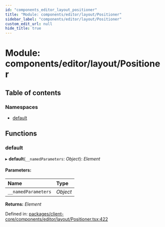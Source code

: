 ```yaml
---
id: "components_editor_layout_positioner"
title: "Module: components/editor/layout/Positioner"
sidebar_label: "components/editor/layout/Positioner"
custom_edit_url: null
hide_title: true
---
```


# Module: components/editor/layout/Positioner

## Table of contents

### Namespaces

- [default](components_editor_layout_positioner.default.md)

## Functions

### default

▸ **default**(`__namedParameters`: *Object*): *Element*

#### Parameters:

Name | Type |
:------ | :------ |
`__namedParameters` | *Object* |

**Returns:** *Element*

Defined in: [packages/client-core/components/editor/layout/Positioner.tsx:422](https://github.com/xr3ngine/xr3ngine/blob/66a84a950/packages/client-core/components/editor/layout/Positioner.tsx#L422)
